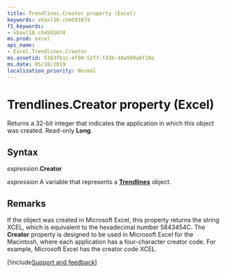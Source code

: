 ```yaml
---
title: Trendlines.Creator property (Excel)
keywords: vbaxl10.chm591074
f1_keywords:
- vbaxl10.chm591074
ms.prod: excel
api_name:
- Excel.Trendlines.Creator
ms.assetid: 5163fb1c-4f90-52f7-fd3b-48a509abf10a
ms.date: 05/18/2019
localization_priority: Normal
---
```



# Trendlines.Creator property (Excel)

Returns a 32-bit integer that indicates the application in which this object was created. Read-only **Long**.


## Syntax

_expression_.**Creator**

_expression_ A variable that represents a **[Trendlines](Excel.Trendlines(object).md)** object.


## Remarks

If the object was created in Microsoft Excel, this property returns the string XCEL, which is equivalent to the hexadecimal number 5843454C. The **Creator** property is designed to be used in Microsoft Excel for the Macintosh, where each application has a four-character creator code. For example, Microsoft Excel has the creator code XCEL.




[!include[Support and feedback](~/includes/feedback-boilerplate.md)]